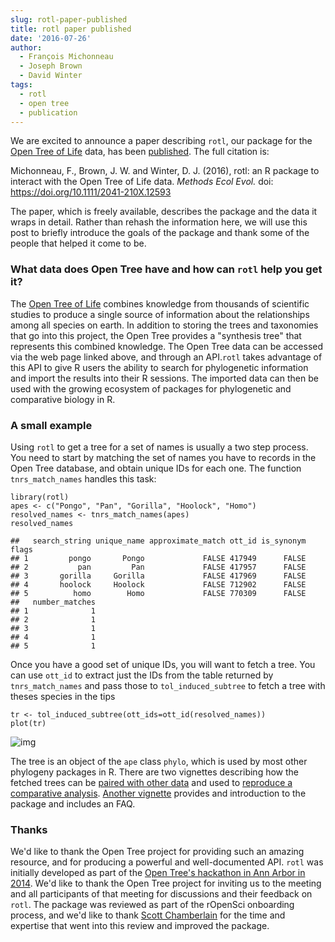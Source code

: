 ```yaml
---
slug: rotl-paper-published
title: rotl paper published
date: '2016-07-26'
author:
  - François Michonneau
  - Joseph Brown
  - David Winter
tags:
  - rotl
  - open tree
  - publication
---
```


We are excited to announce a paper describing `rotl`, our package for the
[Open Tree of Life](http://www.opentreeoflife.org/) data, has been
[published](https://doi.org/10.1111/2041-210X.12593). The full
citation is:

Michonneau, F., Brown, J. W. and Winter, D. J. (2016), rotl: an R
package to interact with the Open Tree of Life data. *Methods Ecol
Evol.* doi: <https://doi.org/10.1111/2041-210X.12593>

The paper, which is freely available, describes the package and the data
it wraps in detail. Rather than rehash the information here, we will use
this post to briefly introduce the goals of the package and thank some
of the people that helped it come to be.

### What data does Open Tree have and how can `rotl` help you get it?

The [Open Tree of Life](http://www.opentreeoflife.org/) combines
knowledge from thousands of scientific studies to produce a single
source of information about the relationships among all species on
earth. In addition to storing the trees and taxonomies that go into this
project, the Open Tree provides a "synthesis tree" that represents this
combined knowledge. The Open Tree data can be accessed via the web page
linked above, and through an API.`rotl` takes advantage of this API to
give R users the ability to search for phylogenetic information and
import the results into their R sessions. The imported data can then be
used with the growing ecosystem of packages for phylogenetic and
comparative biology in R.

### A small example

Using `rotl` to get a tree for a set of names is usually a two step
process. You need to start by matching the set of names you have to
records in the Open Tree database, and obtain unique IDs for each one.
The function `tnrs_match_names` handles this task:

    library(rotl)
    apes <- c("Pongo", "Pan", "Gorilla", "Hoolock", "Homo")
    resolved_names <- tnrs_match_names(apes)
    resolved_names

    ##   search_string unique_name approximate_match ott_id is_synonym flags
    ## 1         pongo       Pongo             FALSE 417949      FALSE
    ## 2           pan         Pan             FALSE 417957      FALSE
    ## 3       gorilla     Gorilla             FALSE 417969      FALSE
    ## 4       hoolock     Hoolock             FALSE 712902      FALSE
    ## 5          homo        Homo             FALSE 770309      FALSE
    ##   number_matches
    ## 1              1
    ## 2              1
    ## 3              1
    ## 4              1
    ## 5              1

Once you have a good set of unique IDs, you will want to fetch a tree.
You can use `ott_id` to extract just the IDs from the table returned by
`tnrs_match_names` and pass those to `tol_induced_subtree` to fetch a
tree with theses species in the tips

    tr <- tol_induced_subtree(ott_ids=ott_id(resolved_names))
    plot(tr)

![img](/assets/blog-images/rotl_pub/ape_tree.png)

The tree is an object of the `ape` class `phylo`, which is used by most
other phylogeny packages in R. There are two vignettes describing how
the fetched trees can be [paired with other
data](https://cran.rstudio.com/web/packages/rotl/vignettes/data_mashups.html)
and used to [reproduce a comparative
analysis](https://cran.rstudio.com/web/packages/rotl/vignettes/meta-analysis.html).
[Another
vignette](https://cran.rstudio.com/web/packages/rotl/vignettes/rotl.html)
provides and introduction to the package and includes an FAQ.

### Thanks

We'd like to thank the Open Tree project for providing such an amazing
resource, and  for producing a powerful and well-documented API. `rotl` was
initially developed as part of the [Open Tree's hackathon in Ann Arbor
in
2014](/blog/2014/08/15/open-tree-of-life-hackathon/).
We'd like to thank the Open Tree project for inviting us to the meeting
and all participants of that meeting for discussions and their feedback
on `rotl`. The package was reviewed as part of the rOpenSci onboarding
process, and we'd like to thank [Scott
Chamberlain](https://scottchamberlain.info/) for the time and expertise
that went into this review and improved the package.
